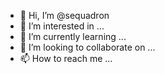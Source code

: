 - 👋 Hi, I’m @sequadron
- 👀 I’m interested in ...
- 🌱 I’m currently learning ...
- 💞️ I’m looking to collaborate on ...
- 📫 How to reach me ...

<!---
sequadron/sequadron is a ✨ special ✨ repository because its `README.md` (this file) appears on your GitHub profile.
You can click the Preview link to take a look at your changes.
--->
